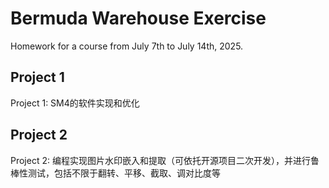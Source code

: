 # Bermuda Warehouse Exercise
Homework for a course from July 7th to July 14th, 2025.
## Project 1
Project 1: SM4的软件实现和优化
## Project 2
Project 2: 编程实现图片水印嵌入和提取（可依托开源项目二次开发），并进行鲁棒性测试，包括不限于翻转、平移、截取、调对比度等
